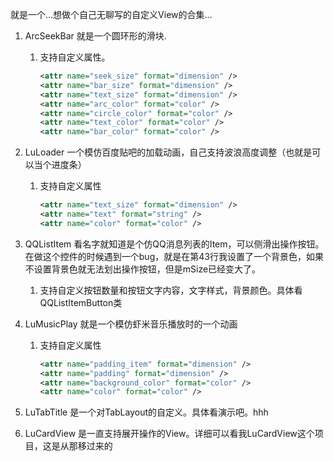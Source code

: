 就是一个...想做个自己无聊写的自定义View的合集...

1. ArcSeekBar 就是一个圆环形的滑块.
    1. 支持自定义属性。 
        ```xml
        <attr name="seek_size" format="dimension" />
        <attr name="bar_size" format="dimension" />
        <attr name="text_size" format="dimension" />
        <attr name="arc_color" format="color" />
        <attr name="circle_color" format="color" />
        <attr name="text_color" format="color" />
        <attr name="bar_color" format="color" />
        ```
2. LuLoader 一个模仿百度贴吧的加载动画，自己支持波浪高度调整（也就是可以当个进度条）
    1. 支持自定义属性
        ```xml
        <attr name="text_size" format="dimension" />
        <attr name="text" format="string" />
        <attr name="color" format="color" />
        ```
3. QQListItem 看名字就知道是个仿QQ消息列表的Item，可以侧滑出操作按钮。在做这个控件的时候遇到一个bug，就是在第43行我设置了一个背景色，如果不设置背景色就无法划出操作按钮，但是mSize已经变大了。
    1. 支持自定义按钮数量和按钮文字内容，文字样式，背景颜色。具体看QQListItemButton类
    
4. LuMusicPlay 就是一个模仿虾米音乐播放时的一个动画
    1. 支持自定义属性
        ```xml
        <attr name="padding_item" format="dimension" />
        <attr name="padding" format="dimension" />
        <attr name="background_color" format="color" />
        <attr name="color" format="color" />
        ```

5. LuTabTitle 是一个对TabLayout的自定义。具体看演示吧。hhh

6. LuCardView 是一直支持展开操作的View。详细可以看我LuCardView这个项目，这是从那移过来的